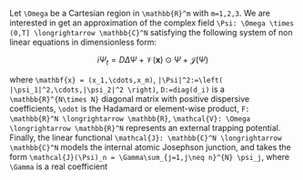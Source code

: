Let ``\Omega`` be a Cartesian region in ``\mathbb{R}^m`` with ``m=1,2,3``. We are interested in get an approximation of the complex field ``\Psi: \Omega \times (0,T] \longrightarrow \mathbb{C}^N`` satisfying the following system of non linear equations in dimensionless form:

```math
    i \Psi_t = D \Delta \Psi + \mathcal{V}(\mathbf{x}) \odot \Psi+\mathcal{J}(\Psi)
```
where ``\mathbf{x} = (x_1,\cdots,x_m)``, ``|\Psi|^2:=\left( |\psi_1|^2,\cdots,|\psi_2|^2 \right)``, ``D:=diag(d_i)`` is a ``\mathbb{R}^{N\times N}`` diagonal matrix with positive dispersive coefficients, ``\odot`` is the Hadamard or element-wise product, ``F: \mathbb{R}^N \longrightarrow \mathbb{R}``, ``\mathcal{V}: \Omega \longrightarrow \mathbb{R}^N`` represents an external trapping potential. Finally, the linear functional ``\mathcal{J}: \mathbb{C}^N \longrightarrow \mathbb{C}^N`` models the internal atomic Josephson junction, and takes the form ``\mathcal{J}(\Psi)_n = \Gamma\sum_{j=1,j\neq n}^{N} \psi_j``, where ``\Gamma`` is a real coefficient